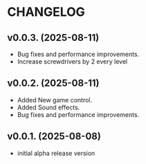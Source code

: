 # CHANGELOG

## v0.0.3. (2025-08-11)
- Bug fixes and performance improvements.
- Increase screwdrivers by 2 every level

## v0.0.2. (2025-08-11)
- Added New game control.
- Added Sound effects.
- Bug fixes and performance improvements.


## v0.0.1. (2025-08-08)
- initial alpha release version